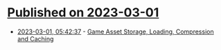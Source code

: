 # [Published on 2023-03-01](index.md)

* [2023-03-01, 05:42:37](https://lobste.rs/s/dnkc4x/game_asset_storage_loading_compression) - [Game Asset Storage, Loading, Compression and Caching](https://ph3at.github.io/posts/Asset-Compression/)
